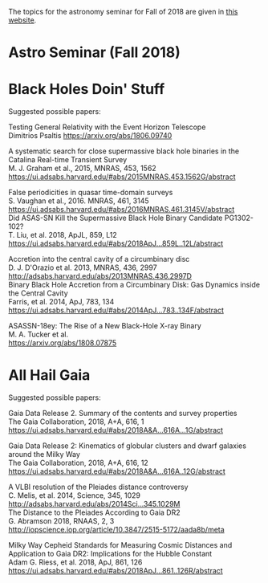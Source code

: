 The topics for the astronomy seminar for Fall of 2018 are given in [this website](http://www.phy.ohiou.edu/~chornock/astroseminar2018/).

# Astro Seminar (Fall 2018)

# Black Holes Doin' Stuff

Suggested possible papers:

Testing General Relativity with the Event Horizon Telescope   
Dimitrios Psaltis 
https://arxiv.org/abs/1806.09740

A systematic search for close supermassive black hole binaries in the Catalina Real-time Transient Survey  
M. J. Graham et al., 2015, MNRAS, 453, 1562  
https://ui.adsabs.harvard.edu/#abs/2015MNRAS.453.1562G/abstract

False periodicities in quasar time-domain surveys  
S. Vaughan et al., 2016. MNRAS, 461, 3145  
https://ui.adsabs.harvard.edu/#abs/2016MNRAS.461.3145V/abstract  
Did ASAS-SN Kill the Supermassive Black Hole Binary Candidate PG1302-102?   
T. Liu, et al. 2018, ApJL, 859, L12  
https://ui.adsabs.harvard.edu/#abs/2018ApJ...859L..12L/abstract  

Accretion into the central cavity of a circumbinary disc  
D. J. D'Orazio et al. 2013, MNRAS, 436, 2997  
http://adsabs.harvard.edu/abs/2013MNRAS.436.2997D  
Binary Black Hole Accretion from a Circumbinary Disk: Gas Dynamics inside the Central Cavity   
Farris, et al. 2014, ApJ, 783, 134  
https://ui.adsabs.harvard.edu/#abs/2014ApJ...783..134F/abstract  

ASASSN-18ey: The Rise of a New Black-Hole X-ray Binary  
M. A. Tucker et al.  
https://arxiv.org/abs/1808.07875  

# All Hail Gaia  

Suggested possible papers:  

Gaia Data Release 2. Summary of the contents and survey properties   
The Gaia Collaboration, 2018, A+A, 616, 1  
https://ui.adsabs.harvard.edu/#abs/2018A&A...616A...1G/abstract  

Gaia Data Release 2: Kinematics of globular clusters and dwarf galaxies around the Milky Way  
The Gaia Collaboration, 2018, A+A, 616, 12  
https://ui.adsabs.harvard.edu/#abs/2018A&A...616A..12G/abstract  

A VLBI resolution of the Pleiades distance controversy  
C. Melis, et al. 2014, Science, 345, 1029  
http://adsabs.harvard.edu/abs/2014Sci...345.1029M  
The Distance to the Pleiades According to Gaia DR2  
G. Abramson 2018, RNAAS,  2, 3  
http://iopscience.iop.org/article/10.3847/2515-5172/aada8b/meta  

Milky Way Cepheid Standards for Measuring Cosmic Distances and Application to Gaia DR2: Implications for the Hubble Constant  
Adam G. Riess, et al. 2018, ApJ, 861, 126  
https://ui.adsabs.harvard.edu/#abs/2018ApJ...861..126R/abstract  
